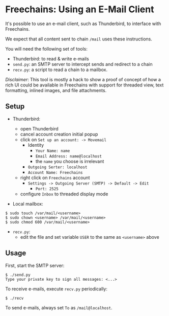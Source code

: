 # Freechains: Using an E-Mail Client

It's possible to use an e-mail client, such as Thunderbird, to interface with
Freechains.

We expect that all content sent to chain `/mail` uses these instructions.

You will need the following set of tools:

- Thunderbird: to read & write e-mails
- `send.py`: an SMTP server to intercept sends and redirect to a chain
- `recv.py`: a script to read a chain to a mailbox.

*Disclaimer*: This tool is mostly a hack to show a proof of concept of how a
rich UI could be available in Freechains with support for threaded view, text
formatting, inlined images, and file attachments.

## Setup

- Thunderbird:
    - open Thunderbird
    - cancel account creation initial popup
    - click on `Set up an account: -> Movemail`
        - Identity
            - `Your Name: name`
            - `Email Address: name@localhost`
            - the `name` you choose is irrelevant
        - `Outgoing Serter: localhost`
        - `Account Name: Freechains`
    - right click on `Freechains` account
        - `Settings -> Outgoing Server (SMTP) -> Default -> Edit`
            - `Port: 2525`
    - configure `Inbox` to threaded display mode

- Local mailbox:

```
$ sudo touch /var/mail/<username>
$ sudo chown <username> /var/mail/<username>
$ sudo chmod 600 /var/mail/<username>
```

- `recv.py`:
    - edit the file and set variable `USER` to the same as `<username>` above

## Usage

First, start the SMTP server:

```
$ ./send.py
Type your private key to sign all messages: <...>
```

To receive e-mails, execute `recv.py` periodically:

```
$ ./recv
```

To send e-mails, always set `To` as `/mail@localhost`.
